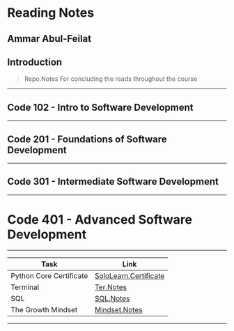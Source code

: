 # Reading Notes

## Ammar Abul-Feilat

## Introduction

><p> Repo.Notes For concluding the reads throughout the course </p>
---
## Code 102 - Intro to Software Development
---
## Code 201 - Foundations of Software Development
---
## Code 301 - Intermediate Software Development
---
# Code 401 - Advanced Software Development
---
| Task  | Link |
|-----|-----|
| Python Core Certificate|[SoloLearn.Certificate](SoloLear_Cert.md)|
| Terminal  |[Ter.Notes](terminal(Tutorials).md)|
| SQL      | [SQL.Notes](sql.md)|
| The Growth Mindset   |[Mindset.Notes](TheGrowthMindset.md)|
---
